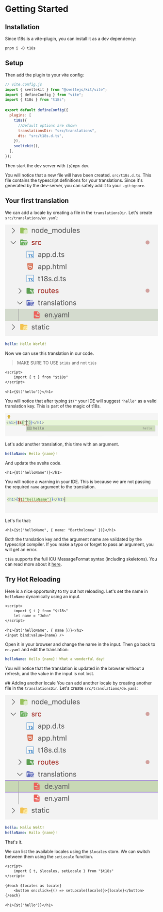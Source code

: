 # Getting Started

## Installation

Since t18s is a vite-plugin, you can install it as a dev dependency:

```
pnpm i -D t18s
```

## Setup

Then add the plugin to your vite config:

```js
// vite.config.js
import { sveltekit } from "@sveltejs/kit/vite";
import { defineConfig } from "vite";
import { t18s } from "t18s";

export default defineConfig({
  plugins: [
    t18s({
      //Default options are shown
      translationsDir: "src/translations",
      dts: "src/t18s.d.ts",
    }),
    sveltekit(),
  ],
});
```

Then start the dev server with `(p)npm dev`.

You will notice that a new file will have been created. `src/t18s.d.ts`. This file contains the typescript definitions for your translations. Since it's generated by the dev-server, you can safely add it to your `.gitignore`.

## Your first translation

We can add a locale by creating a file in the `translationsDir`. Let's create `src/translations/en.yaml`:

![The en.yaml file in src/translations](./assets/fs-one-locale.png)

```yaml
hello: Hello World!
```

Now we can use this translation in our code.

> MAKE SURE TO USE `$t18s` and not `t18s`

```svelte
<script>
    import { t } from "$t18s"
</script>

<h1>{$t("hello")}</h1>
```

You will notice that after typing `$t("` your IDE will suggest `"hello"` as a valid translation key. This is part of the magic of t18s.

![Intellisense suggesting "hello" as a valid translation key](./assets/autocomplete-hello.png)

Let's add another translation, this time with an argument.

```yaml
helloName: Hello {name}!
```

And update the svelte code.

```svelte
<h1>{$t("helloName")}</h1>
```

You will notice a warning in your IDE. This is because we are not passing the required `name` argument to the translation.
![Intellisense complaining about a missing argument](./assets/autocomplete-hello-name-invalid.png)

Let's fix that:

```svelte
<h1>{$t("helloName", { name: "Bartholomew" })}</h1>
```

Both the translation key and the argument name are validated by the typescript compiler. If you make a typo or forget to pass an argument, you will get an error.

`t18s` supports the full ICU MessageFormat syntax (including skeletons). You can read more about it [here](https://formatjs.io/docs/core-concepts/icu-syntax/).

## Try Hot Reloading

Here is a nice opportunity to try out hot reloading. Let's set the name in `helloName` dynamically using an input.

```svelte
<script>
    import { t } from "$t18s"
    let name = "John"
</script>

<h1>{$t("helloName", { name })}</h1>
<input bind:value={name} />
```

Open it in your browser and change the name in the input.
Then go back to `en.yaml` and edit the translation:

```yaml
helloName: Hello {name}! What a wonderful day!
```

You will notice that the translation is updated in the browser without a refresh, and the value in the input is not lost.

## Adding another locale
You can add another locale by creating another file in the `translationsDir`. Let's create `src/translations/de.yaml`:

![Both the de.yaml and en.yaml files in src/translations](./assets/fs-mutiple-locales.png)

```yaml
hello: Hallo Welt!
helloName: Hallo {name}!
```

That's it.

We can list the available locales using the `$locales` store. We can switch between them using the `setLocale` function.

```svelte
<script>
    import { t, $locales, setLocale } from "$t18s"
</script>

{#each $locales as locale}
    <button on:click={() => setLocale(locale)}>{locale}</button>
{/each}

<h1>{$t("hello")}</h1>
```
